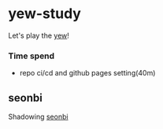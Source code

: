 # yew-study

Let's play the [yew](https://yew.rs/)!

### Time spend

- repo ci/cd and github pages setting(40m)

## seonbi

Shadowing [seonbi](https://hackage.haskell.org/package/seonbi)
